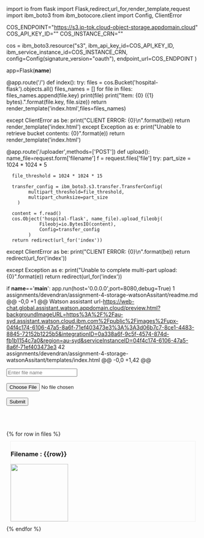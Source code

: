 import io
from flask import Flask,redirect,url_for,render_template,request
import ibm_boto3
from ibm_botocore.client import Config, ClientError

COS_ENDPOINT="https://s3.jp-tok.cloud-object-storage.appdomain.cloud"
COS_API_KEY_ID=""
COS_INSTANCE_CRN=""


cos = ibm_boto3.resource("s3",
    ibm_api_key_id=COS_API_KEY_ID,
    ibm_service_instance_id=COS_INSTANCE_CRN,
    config=Config(signature_version="oauth"),
    endpoint_url=COS_ENDPOINT
)

app=Flask(__name__)


@app.route('/')
def index():
  try:
        files = cos.Bucket('hospital-flask').objects.all()
        files_names = []
        for file in files:
            files_names.append(file.key)
            print(file)
            print("Item: {0} ({1} bytes).".format(file.key, file.size))
        return render_template('index.html',files=files_names)

  except ClientError as be:
        print("CLIENT ERROR: {0}\n".format(be))
        return render_template('index.html')
  except Exception as e:
        print("Unable to retrieve bucket contents: {0}".format(e))
        return render_template('index.html')

@app.route('/uploader',methods=['POST'])
def upload():
  name_file=request.form['filename']
  f = request.files['file']
  try:
      part_size = 1024 * 1024 * 5

      file_threshold = 1024 * 1024 * 15

      transfer_config = ibm_boto3.s3.transfer.TransferConfig(
            multipart_threshold=file_threshold,
            multipart_chunksize=part_size
        )

      content = f.read()
      cos.Object('hospital-flask', name_file).upload_fileobj(
                Fileobj=io.BytesIO(content),
                Config=transfer_config
            )
      return redirect(url_for('index'))


  except ClientError as be:
        print("CLIENT ERROR: {0}\n".format(be))
        return redirect(url_for('index'))

  except Exception as e:
        print("Unable to complete multi-part upload: {0}".format(e))
        return redirect(url_for('index'))

if __name__=='__main__':
  app.run(host='0.0.0.0',port=8080,debug=True)
 1  
assignments/devendran/assignment-4-storage-watsonAssitant/readme.md
@@ -0,0 +1 @@
Watson assistant url-https://web-chat.global.assistant.watson.appdomain.cloud/preview.html?backgroundImageURL=https%3A%2F%2Fau-syd.assistant.watson.cloud.ibm.com%2Fpublic%2Fimages%2Fupx-04f4c174-6106-47a5-8a6f-71ef403473e3%3A%3A3d06b7c7-8ce1-4483-8845-72152b1225b5&integrationID=0a338a6f-9c5f-4574-874d-fb1b1154c7a0&region=au-syd&serviceInstanceID=04f4c174-6106-47a5-8a6f-71ef403473e3
 42  
assignments/devendran/assignment-4-storage-watsonAssitant/templates/index.html
@@ -0,0 +1,42 @@
<!DOCTYPE html>
<html lang="en">
  <head>
    <meta charset="UTF-8" />
    <meta http-equiv="X-UA-Compatible" content="IE=edge" />
    <meta name="viewport" content="width=device-width, initial-scale=1.0" />
    <title>Home</title>
    <script>
  window.watsonAssistantChatOptions = {
    integrationID: "6ab36d7d-b59e-4964-bc8a-44cb324ca125", // The ID of this integration.
    region: "au-syd", // The region your integration is hosted in.
    serviceInstanceID: "04f4c174-6106-47a5-8a6f-71ef403473e3", // The ID of your service instance.
    onLoad: function(instance) { instance.render(); }
  };
  setTimeout(function(){
    const t=document.createElement('script');
    t.src="https://web-chat.global.assistant.watson.appdomain.cloud/versions/" + (window.watsonAssistantChatOptions.clientVersion || 'latest') + "/WatsonAssistantChatEntry.js";
    document.head.appendChild(t);
  });
</script>
  </head>
  <body>
    <form action="/uploader" method="POST" enctype="multipart/form-data">
      <input type="text" placeholder="Enter file name" name="filename" />
      <br />
      <br />
      <input type="file" name="file" />
      <br />
      <br />
      <input type="submit" />
    </form>
    <br/>
    <br/>
    <br/>
    {% for row in files %}
         <div style="border: 1px solid #EFEFEF;margin:10px;">
            <h3>Filename : {{row}} </h3>
            <img src="https://hospital-flask.s3.jp-tok.cloud-object-storage.appdomain.cloud/{{row}}" width="150px"></td>
         </div>
      {% endfor %}
  </body>
</html>
 

